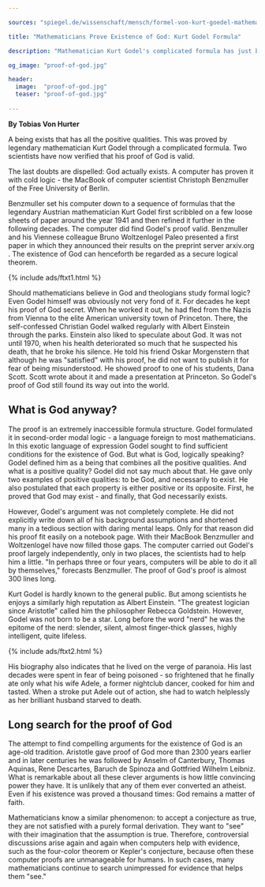 ```yaml
---

sources: "spiegel.de/wissenschaft/mensch/formel-von-kurt-goedel-mathematiker-bestaetigen-gottesbeweis-a-920455.html"

title: "Mathematicians Prove Existence of God: Kurt Godel Formula"

description: "Mathematician Kurt Godel's complicated formula has just been verified by two scientists as proof of God's existence"

og_image: "proof-of-god.jpg"

header:
  image:  "proof-of-god.jpg"
  teaser: "proof-of-god.jpg"
  
---
```


**By Tobias Von Hurter**

A being exists that has all the positive qualities. This was proved by legendary mathematician Kurt Godel through a complicated formula. Two scientists have now verified that his proof of God is valid.

The last doubts are dispelled: God actually exists. A computer has proven it with cold logic - the MacBook of computer scientist Christoph Benzmuller of the Free University of Berlin.

Benzmuller set his computer down to a sequence of formulas that the legendary Austrian mathematician Kurt Godel first scribbled on a few loose sheets of paper around the year 1941 and then refined it further in the following decades. The computer did find Godel's proof valid. Benzmuller and his Viennese colleague Bruno Woltzenlogel Paleo presented a first paper in which they announced their results on the preprint server arxiv.org . The existence of God can henceforth be regarded as a secure logical theorem.

{% include ads/ftxt1.html %}

Should mathematicians believe in God and theologians study formal logic? Even Godel himself was obviously not very fond of it. For decades he kept his proof of God secret. When he worked it out, he had fled from the Nazis from Vienna to the elite American university town of Princeton. There, the self-confessed Christian Godel walked regularly with Albert Einstein through the parks. Einstein also liked to speculate about God. It was not until 1970, when his health deteriorated so much that he suspected his death, that he broke his silence. He told his friend Oskar Morgenstern that although he was "satisfied" with his proof, he did not want to publish it for fear of being misunderstood. He showed proof to one of his students, Dana Scott. Scott wrote about it and made a presentation at Princeton. So Godel's proof of God still found its way out into the world.

## What is God anyway?

The proof is an extremely inaccessible formula structure. Godel formulated it in second-order modal logic - a language foreign to most mathematicians. In this exotic language of expression Godel sought to find sufficient conditions for the existence of God. But what is God, logically speaking? Godel defined him as a being that combines all the positive qualities. And what is a positive quality? Godel did not say much about that. He gave only two examples of positive qualities: to be God, and necessarily to exist. He also postulated that each property is either positive or its opposite. First, he proved that God may exist - and finally, that God necessarily exists.

However, Godel's argument was not completely complete. He did not explicitly write down all of his background assumptions and shortened many in a tedious section with daring mental leaps. Only for that reason did his proof fit easily on a notebook page. With their MacBook Benzmuller and Woltzenlogel have now filled those gaps. The computer carried out Godel's proof largely independently, only in two places, the scientists had to help him a little. "In perhaps three or four years, computers will be able to do it all by themselves," forecasts Benzmuller. The proof of God's proof is almost 300 lines long.

Kurt Godel is hardly known to the general public. But among scientists he enjoys a similarly high reputation as Albert Einstein. "The greatest logician since Aristotle" called him the philosopher Rebecca Goldstein. However, Godel was not born to be a star. Long before the word "nerd" he was the epitome of the nerd: slender, silent, almost finger-thick glasses, highly intelligent, quite lifeless.

{% include ads/ftxt2.html %}

His biography also indicates that he lived on the verge of paranoia. His last decades were spent in fear of being poisoned - so frightened that he finally ate only what his wife Adele, a former nightclub dancer, cooked for him and tasted. When a stroke put Adele out of action, she had to watch helplessly as her brilliant husband starved to death.

## Long search for the proof of God

The attempt to find compelling arguments for the existence of God is an age-old tradition. Aristotle gave proof of God more than 2300 years earlier and in later centuries he was followed by Anselm of Canterbury, Thomas Aquinas, Rene Descartes, Baruch de Spinoza and Gottfried Wilhelm Leibniz. What is remarkable about all these clever arguments is how little convincing power they have. It is unlikely that any of them ever converted an atheist. Even if his existence was proved a thousand times: God remains a matter of faith.

Mathematicians know a similar phenomenon: to accept a conjecture as true, they are not satisfied with a purely formal derivation. They want to "see" with their imagination that the assumption is true. Therefore, controversial discussions arise again and again when computers help with evidence, such as the four-color theorem or Kepler's conjecture, because often these computer proofs are unmanageable for humans. In such cases, many mathematicians continue to search unimpressed for evidence that helps them "see."
